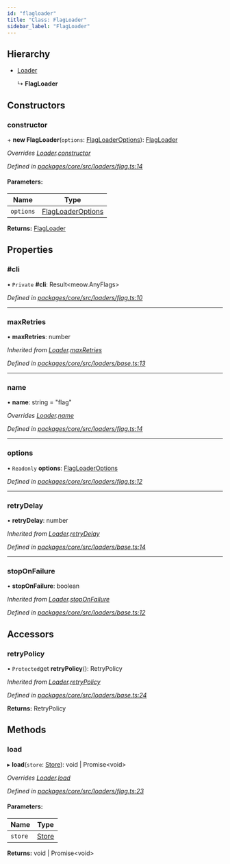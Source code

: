 ```yaml
---
id: "flagloader"
title: "Class: FlagLoader"
sidebar_label: "FlagLoader"
---
```


## Hierarchy

- [Loader](loader.md)

  ↳ **FlagLoader**

## Constructors

### constructor

\+ **new FlagLoader**(`options`: [FlagLoaderOptions](../interfaces/flagloaderoptions.md)): [FlagLoader](flagloader.md)

_Overrides [Loader](loader.md).[constructor](loader.md#constructor)_

_Defined in [packages/core/src/loaders/flag.ts:14](https://github.com/willsoto/node-konfig/blob/9b8a7e5/packages/core/src/loaders/flag.ts#L14)_

#### Parameters:

| Name      | Type                                                    |
| --------- | ------------------------------------------------------- |
| `options` | [FlagLoaderOptions](../interfaces/flagloaderoptions.md) |

**Returns:** [FlagLoader](flagloader.md)

## Properties

### #cli

• `Private` **#cli**: Result&#60;meow.AnyFlags>

_Defined in [packages/core/src/loaders/flag.ts:10](https://github.com/willsoto/node-konfig/blob/9b8a7e5/packages/core/src/loaders/flag.ts#L10)_

---

### maxRetries

• **maxRetries**: number

_Inherited from [Loader](loader.md).[maxRetries](loader.md#maxretries)_

_Defined in [packages/core/src/loaders/base.ts:13](https://github.com/willsoto/node-konfig/blob/9b8a7e5/packages/core/src/loaders/base.ts#L13)_

---

### name

• **name**: string = "flag"

_Overrides [Loader](loader.md).[name](loader.md#name)_

_Defined in [packages/core/src/loaders/flag.ts:14](https://github.com/willsoto/node-konfig/blob/9b8a7e5/packages/core/src/loaders/flag.ts#L14)_

---

### options

• `Readonly` **options**: [FlagLoaderOptions](../interfaces/flagloaderoptions.md)

_Defined in [packages/core/src/loaders/flag.ts:12](https://github.com/willsoto/node-konfig/blob/9b8a7e5/packages/core/src/loaders/flag.ts#L12)_

---

### retryDelay

• **retryDelay**: number

_Inherited from [Loader](loader.md).[retryDelay](loader.md#retrydelay)_

_Defined in [packages/core/src/loaders/base.ts:14](https://github.com/willsoto/node-konfig/blob/9b8a7e5/packages/core/src/loaders/base.ts#L14)_

---

### stopOnFailure

• **stopOnFailure**: boolean

_Inherited from [Loader](loader.md).[stopOnFailure](loader.md#stoponfailure)_

_Defined in [packages/core/src/loaders/base.ts:12](https://github.com/willsoto/node-konfig/blob/9b8a7e5/packages/core/src/loaders/base.ts#L12)_

## Accessors

### retryPolicy

• `Protected`get **retryPolicy**(): RetryPolicy

_Inherited from [Loader](loader.md).[retryPolicy](loader.md#retrypolicy)_

_Defined in [packages/core/src/loaders/base.ts:24](https://github.com/willsoto/node-konfig/blob/9b8a7e5/packages/core/src/loaders/base.ts#L24)_

**Returns:** RetryPolicy

## Methods

### load

▸ **load**(`store`: [Store](store.md)): void \| Promise&#60;void>

_Overrides [Loader](loader.md).[load](loader.md#load)_

_Defined in [packages/core/src/loaders/flag.ts:23](https://github.com/willsoto/node-konfig/blob/9b8a7e5/packages/core/src/loaders/flag.ts#L23)_

#### Parameters:

| Name    | Type              |
| ------- | ----------------- |
| `store` | [Store](store.md) |

**Returns:** void \| Promise&#60;void>

